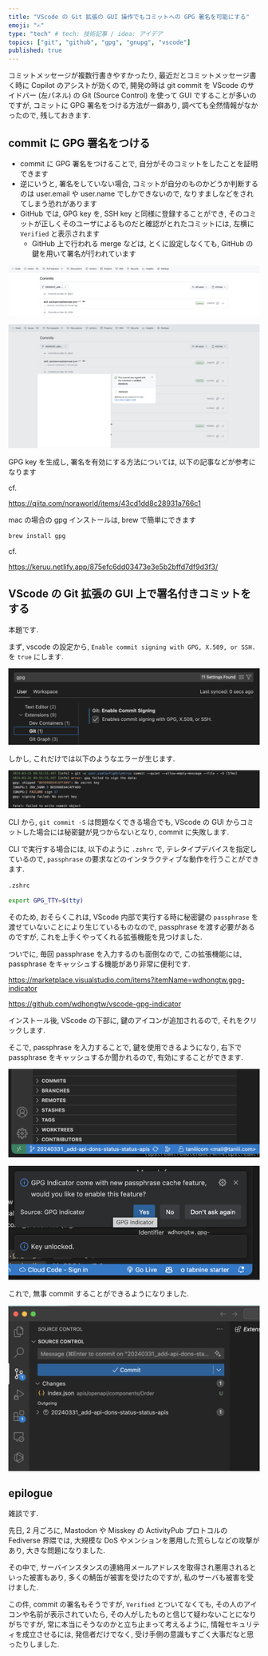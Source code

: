 ```yaml
---
title: "VScode の Git 拡張の GUI 操作でもコミットへの GPG 署名を可能にする"
emoji: "✍️"
type: "tech" # tech: 技術記事 / idea: アイデア
topics: ["git", "github", "gpg", "gnupg", "vscode"]
published: true
---
```


コミットメッセージが複数行書きやすかったり, 最近だとコミットメッセージ書く時に Copilot のアシストが効くので, 開発の時は git commit を VScode のサイドバー (左パネル) の Git (Source Control) を使って GUI ですることが多いのですが, コミットに GPG 署名をつける方法が一癖あり, 調べても全然情報がなかったので, 残しておきます.

## commit に GPG 署名をつける

- commit に GPG 署名をつけることで, 自分がそのコミットをしたことを証明できます
- 逆にいうと, 署名をしていない場合, コミットが自分のものかどうか判断するのは user.email や user.name でしかできないので, なりすましなどをされてしまう恐れがあります
- GitHub では, GPG key を, SSH key と同様に登録することができ, そのコミットが正しくそのユーザによるものだと確認がとれたコミットには, 左横に `Verified` と表示されます
  - GitHub 上で行われる merge などは, とくに設定しなくても, GitHub の鍵を用いて署名が行われています

![Screenshot 2024-03-31 at 19.31.45.png](/images/git-commit-gpg-signature-vscode/Screenshot_2024-03-31_at_19.31.45.png)

![Screenshot 2024-03-31 at 19.33.33.png](/images/git-commit-gpg-signature-vscode/Screenshot_2024-03-31_at_19.33.33.png)

GPG key を生成し, 署名を有効にする方法については, 以下の記事などが参考になります

cf.

https://qiita.com/noraworld/items/43cd1dd8c28931a766c1

mac の場合の gpg インストールは, brew で簡単にできます

```bash
brew install gpg
```

cf.

https://keruu.netlify.app/875efc6dd03473e3e5b2bffd7df9d3f3/

## VScode の Git 拡張の GUI 上で署名付きコミットをする

本題です.

まず, vscode の設定から, `Enable commit signing with GPG, X.509, or SSH.` を `true` にします.

![Screenshot 2024-03-31 at 19.46.39.png](/images/git-commit-gpg-signature-vscode/Screenshot_2024-03-31_at_19.46.39.png)

しかし, これだけでは以下のようなエラーが生じます.

![Screenshot 2024-03-31 at 19.49.17.png](/images/git-commit-gpg-signature-vscode/Screenshot_2024-03-31_at_19.49.17.png)

CLI から, `git commit -S` は問題なくできる場合でも, VScode の GUI からコミットした場合には秘密鍵が見つからないとなり, commit に失敗します.

CLI で実行する場合には, 以下のように `.zshrc` で, テレタイプデバイスを指定しているので, `passphrase` の要求などのインタラクティブな動作を行うことができます.

`.zshrc`

```bash
export GPG_TTY=$(tty)
```

そのため, おそらくこれは, VScode 内部で実行する時に秘密鍵の `passphrase` を渡せていないことにより生じているものなので, passphrase を渡す必要があるのですが, これを上手くやってくれる拡張機能を見つけました.

ついでに, 毎回 passphrase を入力するのも面倒なので, この拡張機能には, passphrase をキャッシュする機能があり非常に便利です.

https://marketplace.visualstudio.com/items?itemName=wdhongtw.gpg-indicator

https://github.com/wdhongtw/vscode-gpg-indicator

インストール後, VScode の下部に, 鍵のアイコンが追加されるので, それをクリックします.

そこで, passphrase を入力することで, 鍵を使用できるようになり, 右下で passphrase をキャッシュするか聞かれるので, 有効にすることができます.

![Screenshot 2024-03-31 at 20.21.50.png](/images/git-commit-gpg-signature-vscode/Screenshot_2024-03-31_at_20.21.50.png)

![Screenshot 2024-03-31 at 20.25.57.png](/images/git-commit-gpg-signature-vscode/Screenshot_2024-03-31_at_20.25.57.png)

これで, 無事 commit することができるようになりました.

![Screenshot 2024-03-31 at 20.43.03.png](/images/git-commit-gpg-signature-vscode/Screenshot_2024-03-31_at_20.43.03.png)

## **epilogue**

雑談です.

先日, 2 月ごろに, Mastodon や Misskey の ActivityPub プロトコルの Fediverse 界隈では, 大規模な DoS やメンションを悪用した荒らしなどの攻撃があり, 大きな問題になりました.

その中で, サーバインスタンスの連絡用メールアドレスを取得され悪用されるといった被害もあり, 多くの鯖缶が被害を受けたのですが, 私のサーバも被害を受けました.

この件, commit の署名もそうですが, `Verified` とついてなくても, その人のアイコンや名前が表示されていたら, その人がしたものと信じて疑わないことになりがちですが, 常に本当にそうなのかと立ち止まって考えるように, 情報セキュリティを成立させるには, 発信者だけでなく, 受け手側の意識もすごく大事だなと思ったりしました.
